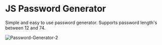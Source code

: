 # JS Password Generator
 Simple and easy to use password generator. Supports password length's between 12 and 74.

 
![Password-Generator-2](https://github.com/itsOwn3r/JS-Password-Generator/assets/119396660/2e3b3d8b-6fc7-4544-924e-1142264d50d7)
